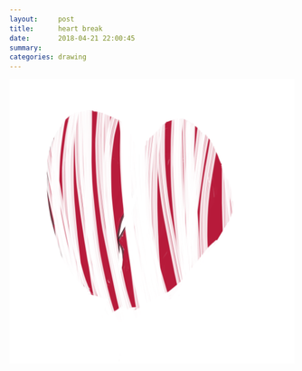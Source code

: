 ```yaml
---
layout:     post
title:      heart break
date:       2018-04-21 22:00:45
summary:    
categories: drawing
---
```

![heart break](/images/diary/heart-break.png "almost cheated upon.")
